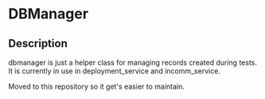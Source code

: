 # DBManager
## Description
dbmanager is just a helper class for managing records created during tests. It is currently in use in deployment_service and incomm_service.

Moved to this repository so it get's easier to maintain.
